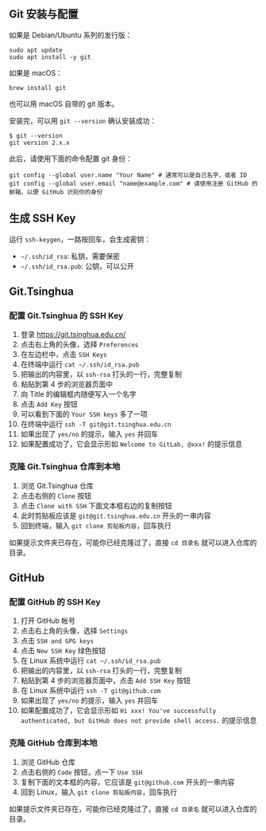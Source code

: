 ## Git 安装与配置

如果是 Debian/Ubuntu 系列的发行版：

```shell
sudo apt update
sudo apt install -y git
```

如果是 macOS：

```shell
brew install git
```

也可以用 macOS 自带的 git 版本。

安装完，可以用 `git --version` 确认安装成功：

```shell
$ git --version
git version 2.x.x
```

此后，请使用下面的命令配置 git 身份：

```shell
git config --global user.name "Your Name" # 通常可以是自己名字，或者 ID
git config --global user.email "name@example.com" # 请使用注册 GitHub 的邮箱，以便 GitHub 识别你的身份
```

## 生成 SSH Key

运行 `ssh-keygen`，一路按回车，会生成密钥：

- `~/.ssh/id_rsa`: 私钥，需要保密
- `~/.ssh/id_rsa.pub`: 公钥，可以公开

## Git.Tsinghua

### 配置 Git.Tsinghua 的 SSH Key

1. 登录 <https://git.tsinghua.edu.cn/>
2. 点击右上角的头像，选择 `Preferences`
3. 在左边栏中，点击 `SSH Keys`
4. 在终端中运行 `cat ~/.ssh/id_rsa.pub`
5. 把输出的内容里，以 `ssh-rsa` 打头的一行，完整复制
6. 粘贴到第 4 步的浏览器页面中
7. 向 Title 的编辑框内随便写入一个名字
8. 点击 `Add Key` 按钮
9. 可以看到下面的 `Your SSH keys` 多了一项
10. 在终端中运行 `ssh -T git@git.tsinghua.edu.cn`
11. 如果出现了 `yes/no` 的提示，输入 `yes` 并回车
12. 如果配置成功了，它会显示形如 `Welcome to GitLab, @xxx!` 的提示信息

### 克隆 Git.Tsinghua 仓库到本地

1. 浏览 Git.Tsinghua 仓库
2. 点击右侧的 `Clone` 按钮
3. 点击 `Clone with SSH` 下面文本框右边的复制按钮
4. 此时剪贴板应该是 `git@git.tsinghua.edu.cn` 开头的一串内容
4. 回到终端，输入 `git clone 剪贴板内容`，回车执行

如果提示文件夹已存在，可能你已经克隆过了，直接 `cd 目录名` 就可以进入仓库的目录。

## GitHub

### 配置 GitHub 的 SSH Key

1. 打开 GitHub 帐号
2. 点击右上角的头像，选择 `Settings`
3. 点击 `SSH and GPG keys`
4. 点击 `New SSH Key` 绿色按钮
5. 在 Linux 系统中运行 `cat ~/.ssh/id_rsa.pub`
6. 把输出的内容里，以 `ssh-rsa` 打头的一行，完整复制
7. 粘贴到第 4 步的浏览器页面中，点击 `Add SSH Key` 按钮
8. 在 Linux 系统中运行 `ssh -T git@github.com`
9. 如果出现了 `yes/no` 的提示，输入 `yes` 并回车
10. 如果配置成功了，它会显示形如 `Hi xxx! You've successfully authenticated, but GitHub does not provide shell access.` 的提示信息

### 克隆 GitHub 仓库到本地

1. 浏览 GitHub 仓库
2. 点击右侧的 `Code` 按钮，点一下 `Use SSH`
3. 复制下面的文本框的内容，它应该是 `git@github.com` 开头的一串内容
4. 回到 Linux，输入 `git clone 剪贴板内容`，回车执行

如果提示文件夹已存在，可能你已经克隆过了，直接 `cd 目录名` 就可以进入仓库的目录。
